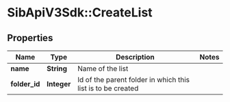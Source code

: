 # SibApiV3Sdk::CreateList

## Properties
Name | Type | Description | Notes
------------ | ------------- | ------------- | -------------
**name** | **String** | Name of the list | 
**folder_id** | **Integer** | Id of the parent folder in which this list is to be created | 


